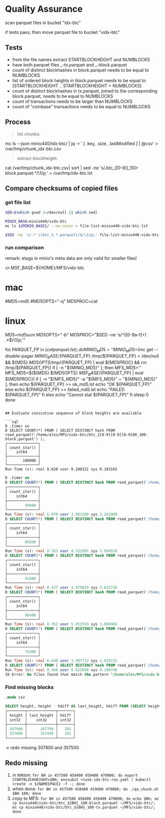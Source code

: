 
# Quality Assurance

scan parquet files in bucket "idx-btc"

if tests pass, then move parquet file to bucket "vidx-btc"

## Tests

- from the file names extract STARTBLOCKHEIGHT and NUMBLOCKS
- have both parquet files \_-tx.parquet and \_-block.parquet
- count of distinct blockhashes in block.parquet needs to be equal to NUMBLOCKS
- list of ordered block heights in block.parquet needs to be equal to [STARTBLOCKHEIGHT .. STARTBLOCKHEIGHT + NUMBLOCKS]
- count of distinct blockhashes in tx.parquet, joined to the corresponding block.parquet, needs to be equal to NUMBLOCKS
- count of transactions needs to be larger than NUMBLOCKS
- count of "coinbase" transactions needs to be equal to NUMBLOCKS


## Process

> list chunks:

mc ls --json minio440/idx-btc/ | jq -r ' [ .key, .size, .lastModified ] | @csv' > /var/tmp/chunk_idx-btc.csv

> extract blockheight:

cat /var/tmp/chunk_idx-btc.csv| sort | sed -ne 's/.*btc_\([0-9]*\)_100-block.parquet.*/\1/p;' > /var/tmp/idx-btc.lst


## Compare checksums of copied files

### get file list
```sh
SED=$(which gsed 2>/dev/null || which sed)

MINIO_BASE=minio440/vidx-btc
mc ls ${MINIO_BASE}/ --no-color > file-list-minio440-vidx-btc.lst

$SED -ne 's/.* \(btc_2.*.parquet\)$/\1/p;' file-list-minio440-vidx-btc.lst > parquet.lst
```

### run comparison

remark: etags in minio's meta data are only valid for smaller files!


```sh```
MSF_BASE=${HOME}/MFS/vidx-btc

# mac
#MD5=md5
#MD5OPTS="-q"
MD5PROC=cat

# linux
MD5=md5sum
MD5OPTS="-b"
MD5PROC="$SED -ne 's/^\([0-9a-f]\+\) .*\$/\1/p;'"

for PARQUET_FP in $(cat parquet.lst); do 
  MINIO_MD5=''
  MINIO_MD5=$(mc get --disable-pager ${MINIO_BASE}/${PARQUET_FP} /tmp/${PARQUET_FP} > /dev/null && ${MD5} ${MD5OPTS} /tmp/${PARQUET_FP} | eval ${MD5PROC} && rm /tmp/${PARQUET_FP})
  if [ -n "${MINIO_MD5}" ]; then
    MFS_MD5=''
    MFS_MD5=$(${MD5} ${MD5OPTS} ${MSF_BASE}/${PARQUET_FP} | eval ${MD5PROC})
    if [ -n "${MFS_MD5}" -a "${MFS_MD5}" = "${MINIO_MD5}" ]; then
      echo ${PARQUET_FP} >> ok_md5.lst
      echo "OK ${PARQUET_FP}"
    else
      echo ${PARQUET_FP} >> failed_md5.lst
      echo "FAILED ${PARQUET_FP}"
    fi
  else
    echo "Cannot stat ${PARQUET_FP}"
  fi
  sleep 0
done


```

## Evaluate conscutive sequence of block heights are available

```sql
D .timer on
D SELECT COUNT(*) FROM ( SELECT DISTINCT hash FROM read_parquet('/home/alex/MFS/vidx-btc/btc_2[0-9][0-9][0-9]00_100-block.parquet') );
┌──────────────┐
│ count_star() │
│    int64     │
├──────────────┤
│       100000 │
└──────────────┘
Run Time (s): real 0.620 user 0.288321 sys 0.183165
```

```sql
D .timer on
D SELECT COUNT(*) FROM ( SELECT DISTINCT hash FROM read_parquet('/home/alex/MFS/vidx-btc/btc_3[0-9][0-9][0-9]00_100-block.parquet') );
┌──────────────┐
│ count_star() │
│    int64     │
├──────────────┤
│        99800 │
└──────────────┘
Run Time (s): real 6.970 user 3.091380 sys 2.261909
D SELECT COUNT(*) FROM ( SELECT DISTINCT hash FROM read_parquet('/home/alex/MFS/vidx-btc/btc_4[0-9][0-9][0-9]00_100-block.parquet') );
┌──────────────┐
│ count_star() │
│    int64     │
├──────────────┤
│        89300 │
└──────────────┘
Run Time (s): real 8.263 user 4.322991 sys 3.604510
D SELECT COUNT(*) FROM ( SELECT DISTINCT hash FROM read_parquet('/home/alex/MFS/vidx-btc/btc_5[0-9][0-9][0-9]00_100-block.parquet') );
┌──────────────┐
│ count_star() │
│    int64     │
├──────────────┤
│        91000 │
└──────────────┘
Run Time (s): real 8.437 user 4.979029 sys 3.812738
D SELECT COUNT(*) FROM ( SELECT DISTINCT hash FROM read_parquet('/home/alex/MFS/vidx-btc/btc_6[0-9][0-9][0-9]00_100-block.parquet') );
┌──────────────┐
│ count_star() │
│    int64     │
├──────────────┤
│        96400 │
└──────────────┘
Run Time (s): real 8.762 user 5.052553 sys 3.888465
D SELECT COUNT(*) FROM ( SELECT DISTINCT hash FROM read_parquet('/home/alex/MFS/vidx-btc/btc_7[0-9][0-9][0-9]00_100-block.parquet') );
┌──────────────┐
│ count_star() │
│    int64     │
├──────────────┤
│        75400 │
└──────────────┘
Run Time (s): real 6.640 user 3.907732 sys 2.826131
D SELECT COUNT(*) FROM ( SELECT DISTINCT hash FROM read_parquet('/home/alex/MFS/vidx-btc/btc_8[0-9][0-9][0-9]00_100-block.parquet') );
Run Time (s): real 0.368 user 0.025090 sys 0.100748
IO Error: No files found that match the pattern "/home/alex/MFS/vidx-btc/btc_8[0-9][0-9][0-9]00_100-block.parquet"
```

### Find missing blocks

```sql
.mode csv

SELECT height, height - hdiff AS last_height, hdiff FROM (SELECT height, height - (lag(height) OVER (ORDER BY height ASC)) AS hdiff FROM read_parquet('/home/alex/MFS/vidx-btc/btc_3[0-9][0-9][0-9]00_100-block.parquet')) WHERE hdiff > 1;
┌────────┬─────────────┬───────┐
│ height │ last_height │ hdiff │
│ int32  │    int32    │ int32 │
├────────┼─────────────┼───────┤
│ 307900 │      307799 │   101 │
│ 357600 │      357499 │   101 │
└────────┴─────────────┴───────┘
```
-> redo missing 307800 and 357500



## Redo missing

1. in tekton: `for BH in 457500 458400 459400 470800; do export STARTBLOCKHEIGHT=$BH; envsubst <task-idx-btc-run.yaml | kubectl create -n ${NAMESPACE} -f -; done`
2. when done: `for BH in 457500 458400 459400 470800; do ./qa_chunk.sh $BH 100; done`
3. copy to MFS: `for BH in 457500 458400 459400 470800; do echo $BH; mc cp minio440/vidx-btc/btc_${BH}_100-block.parquet ~/MFS/vidx-btc/; mc cp minio440/vidx-btc/btc_${BH}_100-tx.parquet ~/MFS/vidx-btc/; done`

